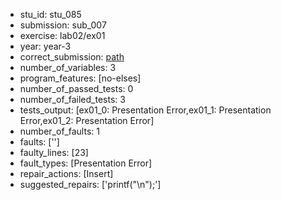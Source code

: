 - stu_id: stu_085	       
- submission: sub_007
- exercise: lab02/ex01
- year: year-3
- correct_submission: [path](https://github.com/pmorvalho/C-Pack-IPAs/blob/main/correct_submissions/year-3/lab02/ex01/ex01-stu_085-sub_005)
- number_of_variables: 3
- program_features: [no-elses] 
- number_of_passed_tests: 0
- number_of_failed_tests: 3
- tests_output: [ex01_0: Presentation Error,ex01_1: Presentation Error,ex01_2: Presentation Error]
- number_of_faults: 1
- faults: ['']
- faulty_lines: [23]
- fault_types: [Presentation Error]
- repair_actions: [Insert] 
- suggested_repairs: ['printf("\n");']
